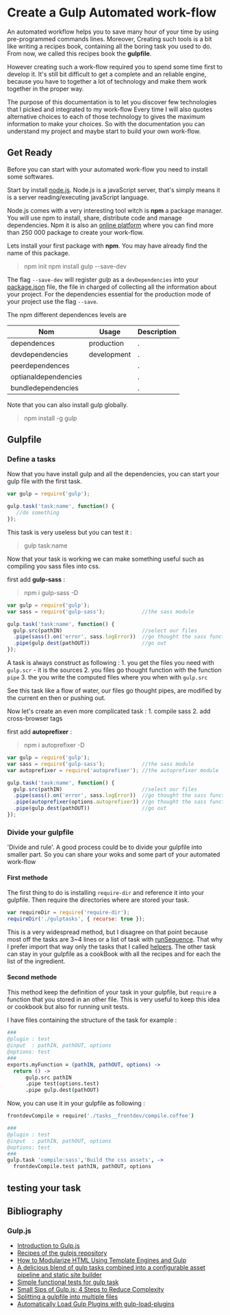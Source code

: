 # Create a Gulp Automated work-flow

An automated workflow helps you to save many hour of your time by using pre-programmed commands lines. Moreover, Creating such tools is a bit like writing a recipes book, containing all the boring task you used to do. From now, we called this recipes book the __gulpfile__.

However creating such a work-flow required you to spend some time first to develop it. It's still bit difficult to get a complete and an reliable engine, because  you have to together a lot of technology and make them work together in the proper way.

The purpose of this documentation is to let you discover few technologies that I picked and integrated to my work-flow
Every time I will also quotes alternative choices to each of those technology to gives the maximum information to make your choices. So with the documentation you can understand my project and maybe start to build your own work-flow.

## Get Ready

Before you can start with your automated work-flow you need to install some softwares.

Start by install [node.js](https://nodejs.org/en/). Node.js is a javaScript server, that's simply means it is a server reading/executing javaScript language. 

Node.js comes with a very interesting tool witch is __npm__ a package manager. You will use npm to install, share, distribute code and manage dependencies. Npm it is also an [online platform](https://www.npmjs.com/) where you can find more than 250 000 package to create your work-flow.

Lets install your first package with __npm__. You may have already find the name of this package.

> npm init
> npm install gulp --save-dev

The flag `--save-dev` will register _gulp_ as a `devDependencies` into your [package.json]() file, the file in charged of collecting all the information about your project. For the dependencies essential for the production mode of your project use the flag `--save`.

The npm different dependences levels are

| Nom | Usage | Description |
|-----|-------|-------------|
|dependences         | production  | . |
|devdependencies     | development | . |
|peerdependences     |             | . |
|optianaldependencies|             | . |
|bundledependencies  |             | . |

Note that you can also install gulp globally.

> npm install -g gulp

## Gulpfile

### Define a tasks

Now that you have install gulp and all the dependencies, you can start your gulp file with the first task.

```javascript
var gulp = require('gulp');

gulp.task('task:name', function() {
   //do something 
});
```

This task is very useless but you can test it :
> gulp task:name

Now that your task is working we can make something useful such as compiling you sass files into css.

first add __gulp-sass__ :
> npm i gulp-sass -D

```javascript
var gulp = require('gulp');
var sass = require('gulp-sass');            //the sass module

gulp.task('task:name', function() {
  gulp.src(pathIN)                          //select our files
  .pipe(sass().on('error', sass.logError))  //go thought the sass function
  .pipe(gulp.dest(pathOUT))                 //go out
});
```

A task is always construct as following :
    1. you get the files you need with `gulp.scr` - it is the sources
    2. you files go thought function with the function `pipe`
    3. the you write the computed files where you when with `gulp.src`

See this task like a flow of water, our files go thought pipes, are modified by the current en then or pushing out.

Now let's create an even more complicated task :
    1. compile sass
    2. add cross-browser tags

first add __autoprefixer__ :
> npm i autoprefixer -D

```javascript
var gulp = require('gulp');
var sass = require('gulp-sass');            //the sass module
var autoprefixer = require('autoprefixer'); //the autoprefixer module

gulp.task('task:name', function() {
  gulp.src(pathIN)                          //select our files
  .pipe(sass().on('error', sass.logError))  //go thought the sass function
  .pipe(autoprefixer(options.autoprefixer)) //go thought the sass function
  .pipe(gulp.dest(pathOUT))                 //go out
});
```

### Divide your gulpfile

'Divide and rule'. A good process could be to divide your gulpfile into smaller part. So you can share your woks and some part of your automated work-flow

#### First methode

The first thing to do is installing `require-dir` and reference it into your gulpfile. Then require the directories where are stored your task.

``` javascript
var requireDir = require('require-dir');
requireDir('./gulptasks', { recurse: true });
```

This is a very widespread method, but I disagree on that point because most off the tasks are 3~4 lines or a list of task with [runSequence](). That why I prefer import that way only the tasks that I called [helpers](). The other task can stay in your gulpfile as a cookBook with all the recipes and for each the list of the ingredient.

#### Second methode

This method keep the definition of your task in your gulpfile, but `require` a function that you stored in an other file. This is very useful to keep this idea or cookbook but also for running unit tests.

I have files containing the structure of the task for example :

```coffeescript
###
@plugin : test
@input  : pathIN, pathOUT, options
@options: test
###
exports.myFunction = (pathIN, pathOUT, options) ->
  return () -> 
      gulp.src pathIN
      .pipe test(options.test)
      .pipe gulp.dest(pathOUT)
```

Now, you can use it in your gulpfile as following :

``` coffeescript
frontdevCompile = require('./tasks__frontdev/compile.coffee')

###
@plugin : test
@input  : pathIN, pathOUT, options
@options: test
###
gulp.task 'compile:sass','Build the css assets', ->
  frontdevCompile.test pathIN, pathOUT, options

```

## testing your task



## Bibliography

### Gulp.js
* [Introduction to Gulp.js](http://stefanimhoff.de/2014/gulp-tutorial-1-intro-setup/)
* [Recipes of the gulpjs repository](http://gulpjs.org/recipes/automate-release-workflow.html)
* [How to Modularize HTML Using Template Engines and Gulp](http://zellwk.com/blog/nunjucks-with-gulp/)
* [A delicious blend of gulp tasks combined into a configurable asset pipeline and static site builder](https://github.com/vigetlabs/gulp-starter)
* [Simple functional tests for gulp task](https://duske.me/simple-functional-tests-for-gulp-tasks)
* [Small Sips of Gulp.js: 4 Steps to Reduce Complexity](https://teamgaslight.com/blog/small-sips-of-gulp-dot-js-4-steps-to-reduce-complexity)
* [Splitting a gulpfile into multiple files](http://macr.ae/article/splitting-gulpfile-multiple-files.html)
* [Automatically Load Gulp Plugins with gulp-load-plugins](http://andy-carter.com/blog/automatically-load-gulp-plugins-with-gulp-load-plugins)
